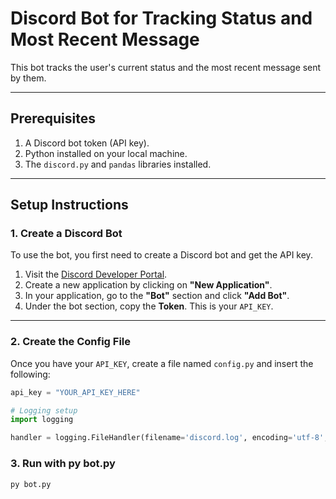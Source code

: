 # Discord Bot for Tracking Status and Most Recent Message

This bot tracks the user's current status and the most recent message sent by them.

---

## Prerequisites

1. A Discord bot token (API key).
2. Python installed on your local machine.
3. The `discord.py` and `pandas` libraries installed.

---

## Setup Instructions

### 1. Create a Discord Bot

To use the bot, you first need to create a Discord bot and get the API key.

1. Visit the [Discord Developer Portal](https://discord.com/developers/applications).
2. Create a new application by clicking on **"New Application"**.
3. In your application, go to the **"Bot"** section and click **"Add Bot"**.
4. Under the bot section, copy the **Token**. This is your `API_KEY`.

---

### 2. Create the Config File

Once you have your `API_KEY`, create a file named `config.py` and insert the following:

```python
api_key = "YOUR_API_KEY_HERE"

# Logging setup
import logging

handler = logging.FileHandler(filename='discord.log', encoding='utf-8', mode='w')

```

### 3. Run with py bot.py
```bash
py bot.py
```
